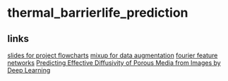 # thermal_barrierlife_prediction

## links
[slides for project flowcharts](https://docs.google.com/presentation/d/1TUbPHSYw5zZWDONORb0P053ieW91_Pb8aI3VtWpJl-s/edit?usp=sharing)
[mixup for data augmentation](https://arxiv.org/abs/1710.09412)
[fourier feature networks](https://colab.research.google.com/github/tancik/fourier-feature-networks/blob/master/Demo.ipynb#scrollTo=OcJUfBV0dCww)
[Predicting Effective Diffusivity of Porous Media from Images by Deep Learning](https://www.nature.com/articles/s41598-019-56309-x#Sec2)
